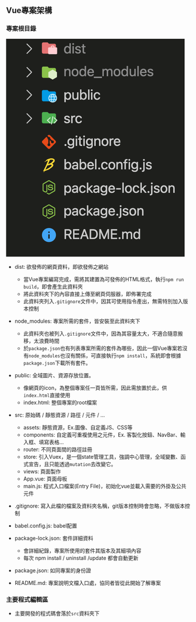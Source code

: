 ## Vue專案架構

### 專案根目錄
![](./assets/VueStructure/vue_root_structure.png)
- dist: 欲發佈的網頁資料，即欲發佈之網站
    - 當Vue專案編寫完成，需將其建置為可發佈的HTML格式，執行`npm run build`，即會產生此資料夾
    - 將此資料夾下的內容直接上傳至網頁伺服器，即佈署完成
    - 此資料夾列入`.gitignore`文件中，因其可使用指令產出，無需特別加入版本控制

- node_modules: 專案所需的套件，皆安裝至此資料夾下
    - 此資料夾也被列入`.gitignore`文件中，因為其容量太大，不適合隨意搬移，太浪費時間
    - 於`package.json`也有列表專案所需的套件為哪些，因此一個Vue專案若沒有`node_modules`也沒有關係，可直接執行`npm install`，系統即會根據`package.json`下載所有套件。

- public: 全域圖片、資源存放位置。
    - 像網頁的icon，為整個專案任一頁皆所需，因此需放置於此，供`index.html`直接使用
    - index.html: 整個專案的root檔案

- src: 原始碼 / 靜態資源 / 路徑 / 元件 / …
    - assets: 靜態資源，Ex.圖像、自定義JS、CSS等
    - components: 自定義可重複使用之元件，Ex. 客製化按鈕、NavBar、輸入框、填寫表格…
    - router: 不同頁面間的路徑註冊
    - store: 引入Vuex，是一個state管理工具，強調中心管理，全域變數、函式宣告，且只能透過`mutation`去改變它。
    - views: 頁面製作
    - App.vue: 頁面母板
    - main.js: 程式入口檔案(Entry File)，初始化vue並載入需要的外掛及公共元件

- .gitignore: 寫入此檔的檔案及資料夾名稱，git版本控制時會忽略，不做版本控制

- babel.config.js: babel配置
- package-lock.json: 套件詳細資料
    - 會詳細紀錄，專案所使用的套件其版本及其細項內容
    - 每次 npm install / uninstall /update 都會自動更新
- package.json: 如同專案的身份證
- README.md: 專案說明文檔入口處，協同者皆從此開始了解專案

### 主要程式編輯區
- 主要開發的程式碼會落於`src`資料夾下